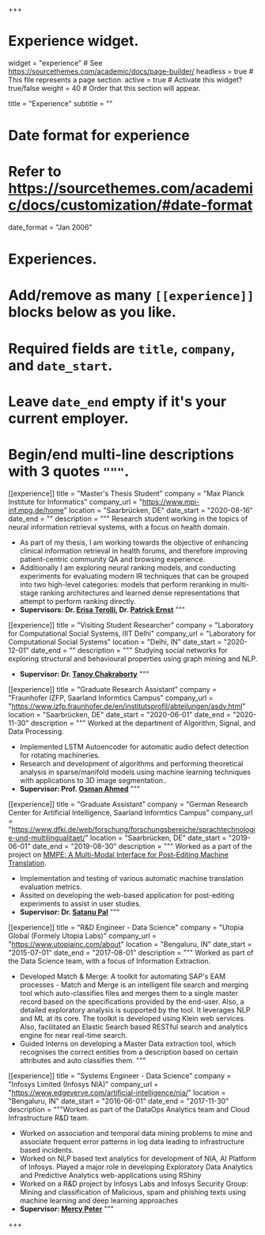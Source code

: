 +++
# Experience widget.
widget = "experience"  # See https://sourcethemes.com/academic/docs/page-builder/
headless = true  # This file represents a page section.
active = true  # Activate this widget? true/false
weight = 40  # Order that this section will appear.

title = "Experience"
subtitle = ""

# Date format for experience
#   Refer to https://sourcethemes.com/academic/docs/customization/#date-format
date_format = "Jan 2006"

# Experiences.
#   Add/remove as many `[[experience]]` blocks below as you like.
#   Required fields are `title`, `company`, and `date_start`.
#   Leave `date_end` empty if it's your current employer.
#   Begin/end multi-line descriptions with 3 quotes `"""`.

[[experience]]
  title = "Master's Thesis Student"
  company = "Max Planck Institute for Informatics"
  company_url = "https://www.mpi-inf.mpg.de/home"
  location = "Saarbrücken, DE"
  date_start = "2020-08-16"
  date_end = ""
  description = """ Research student working in the topics of neural information retrieval systems, with a focus on health domain.
   * As part of my thesis, I am working towards the objective of enhancing clinical information retrieval in health forums, and therefore improving patient-centric community QA and browsing experience.
   * Additionally I am exploring neural ranking models, and conducting experiments for evaluating modern IR techniques that can be grouped into two high-level categories: models that perform reranking in multi-stage ranking architectures and learned dense representations that attempt to perform ranking directly.
   * **Supervisors: Dr. [Erisa Terolli](https://sites.google.com/view/erisaterolli/home?authuser=0), Dr. [Patrick Ernst](https://people.mpi-inf.mpg.de/~pernst/)**
   """


[[experience]]
  title = "Visiting Student Researcher"
  company = "Laboratory for Computational Social Systems, IIIT Delhi"
  company_url = "Laboratory for Computational Social Systems"
  location = "Delhi, IN"
  date_start = "2020-12-01"
  date_end = ""
  description = """ Studying social networks for exploring structural and behavioural properties using graph mining and NLP. 
   * **Supervisor: Dr. [Tanoy Chakraborty](http://faculty.iiitd.ac.in/~tanmoy/)**
  """
  
  [[experience]]
  title = "Graduate Research Assistant"
  company = "Fraunhofer IZFP, Saarland Informtics Campus"
  company_url = "https://www.izfp.fraunhofer.de/en/institutsprofil/abteilungen/asdv.html"
  location = "Saarbrücken, DE"
  date_start = "2020-06-01"
  date_end = "2020-11-30"
  description = """ Worked at the department of Algorithm, Signal, and Data Processing.
   * Implemented LSTM Autoencoder for automatic audio defect detection for rotating machineries. 
   * Research and development of algorithms and performing theoretical analysis in sparse/manifold models using machine learning techniques with applications to 3D image segmentation..
   * **Supervisor: Prof. [Osman Ahmed](https://www.htwsaar.de/htw/ingwi/fakultaet/personen/profile/ahmad-osman)**
  """
  
  [[experience]]
  title = "Graduate Assistant"
  company = "German Research Center for Artificial Intelligence, Saarland Informtics Campus"
  company_url = "https://www.dfki.de/web/forschung/forschungsbereiche/sprachtechnologie-und-multilingualitaet/"
  location = "Saarbrücken, DE"
  date_start = "2019-06-01"
  date_end = "2019-08-30"
  description = """ Worked as a part of the project on [MMPE: A Multi-Modal Interface for Post-Editing Machine Translation](https://www.aclweb.org/anthology/2020.acl-main.155/). 
   * Implementation and testing of various automatic machine translation evaluation metrics. 
   * Assited on developing the web-based application for post-editing experiments to assist in user studies.
   * **Supervisor: Dr. [Satanu Pal](https://scholar.google.de/citations?user=bYP2jIgAAAAJ&amp;hl=en)**
  """
  
[[experience]]
  title = "R&D Engineer - Data Science"
  company = "Utopia Global (Formely Utopia Labs)"
  company_url = "https://www.utopiainc.com/about"
  location = "Bengaluru, IN"
  date_start = "2015-07-01"
  date_end = "2017-08-01"
  description = """ Worked as part of the Data Science team, with a focus of Information Extraction.
   * Developed Match & Merge: A toolkit for automating SAP's EAM processes - Match and Merge is an intelligent file search and merging tool which auto-classifies files and merges them to a single master record based on the specifications provided by the end-user. Also, a detailed exploratory analysis is supported by the tool. It leverages NLP and ML at its core. The toolkit is developed using Klein web services. Also, facilitated an Elastic Search based RESTful search and analytics engine for near real-time search. 
   * Guided Interns on developing a Master Data extraction tool, which recognises the correct entities from a description based on certain attributes and auto classifies them.
  """

[[experience]]
  title = "Systems Engineer - Data Science"
  company = "Infosys Limited (Infosys NIA)"
  company_url = "https://www.edgeverve.com/artificial-intelligence/nia/"
  location = "Bengaluru, IN"
  date_start = "2016-06-01"
  date_end = "2017-11-30"
  description = """Worked as part of the DataOps Analytics team and Cloud Infrastructure R&D team.
  * Worked on association and temporal data mining problems to mine and associate frequent error patterns in log data leading to infrastructure based incidents.
  * Worked on NLP based text analytics for development of NIA, AI Platform of Infosys. Played a major role in developing Exploratory Data Analytics and Predictive Analytics web-applications using RShiny
  * Worked on a R&D project by Infosys Labs and Infosys Security Group: Mining and classification of Malicious, spam and phishing texts using machine learning and deep learning approaches
  * **Supervisor: [Mercy Peter](https://www.linkedin.com/in/mercypeter/)**
  """



+++
